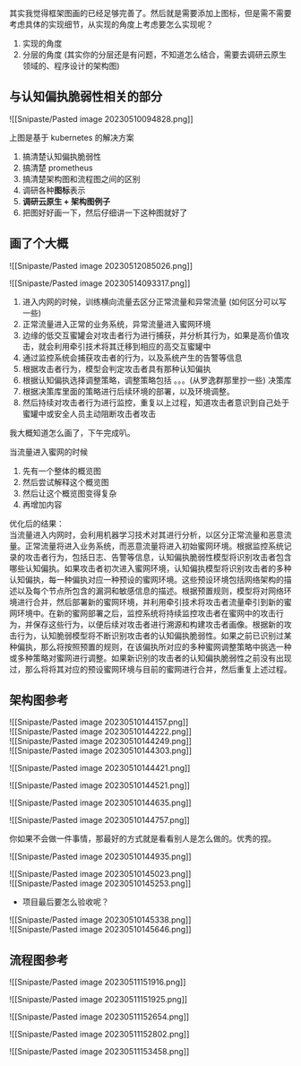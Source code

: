 其实我觉得框架图画的已经足够完善了。然后就是需要添加上图标，但是需不需要考虑具体的实现细节，从实现的角度上考虑要怎么实现呢？

1. 实现的角度
2. 分层的角度 (其实你的分层还是有问题，不知道怎么结合，需要去调研云原生领域的、程序设计的架构图)

## 与认知偏执脆弱性相关的部分

![[Snipaste/Pasted image 20230510094828.png]]

上图是基于 kubernetes 的解决方案

1. 搞清楚认知偏执脆弱性
2. 搞清楚 prometheus
3. 搞清楚架构图和流程图之间的区别
4. 调研各种**图标**表示
5. **调研云原生 + 架构图例子**
6. 把图好好画一下，然后仔细讲一下这种图就好了

## 画了个大概

![[Snipaste/Pasted image 20230512085026.png]]

![[Snipaste/Pasted image 20230514093317.png]]

1. 进入内网的时候，训练横向流量去区分正常流量和异常流量 (如何区分可以写一些)
2. 正常流量进入正常的业务系统，异常流量进入蜜网环境
3. 边缘的低交互蜜罐会对攻击者行为进行捕获，并分析其行为，如果是高价值攻击，就会利用牵引技术将其迁移到相应的高交互蜜罐中
4. 通过监控系统会捕获攻击者的行为，以及系统产生的告警等信息
5. 根据攻击者行为，模型会判定攻击者具有那种认知偏执
6. 根据认知偏执选择调整策略，调整策略包括 。。。(从罗逸群那里抄一些) 决策库
7. 根据决策库里面的策略进行后续环境的部署，以及环境调整。
8. 然后持续对攻击者行为进行监控，重复以上过程，知道攻击者意识到自己处于蜜罐中或安全人员主动阻断攻击者攻击

我大概知道怎么画了，下午完成叭。

当流量进入蜜网的时候

1. 先有一个整体的概览图
2. 然后尝试解释这个概览图
3. 然后让这个概览图变得复杂
4. 再增加内容

优化后的结果：  
当流量进入内网时，会利用机器学习技术对其进行分析，以区分正常流量和恶意流量。正常流量将进入业务系统，而恶意流量将进入初始蜜网环境。根据监控系统记录的攻击者行为，包括日志、告警等信息，认知偏执脆弱性模型将识别攻击者包含哪些认知偏执。如果攻击者初次进入蜜网环境，认知偏执模型将识别攻击者的多种认知偏执，每一种偏执对应一种预设的蜜网环境。这些预设环境包括网络架构的描述以及每个节点所包含的漏洞和敏感信息的描述。根据预置规则，模型将对网络环境进行合并，然后部署新的蜜网环境，并利用牵引技术将攻击者流量牵引到新的蜜网环境中。在新的蜜网部署之后，监控系统将持续监控攻击者在蜜网中的攻击行为，并保存这些行为，以便后续对攻击者进行溯源和构建攻击者画像。根据新的攻击行为，认知脆弱模型将不断识别攻击者的认知偏执脆弱性。如果之前已识别过某种偏执，那么将按照预置的规则，在该偏执所对应的多种蜜网调整策略中挑选一种或多种策略对蜜网进行调整。如果新识别的攻击者的认知偏执脆弱性之前没有出现过，那么将将其对应的预设蜜网环境与目前的蜜网进行合并，然后重复上述过程。

## 架构图参考

![[Snipaste/Pasted image 20230510144157.png]]  
![[Snipaste/Pasted image 20230510144222.png]]  
![[Snipaste/Pasted image 20230510144249.png]]  
![[Snipaste/Pasted image 20230510144303.png]]

![[Snipaste/Pasted image 20230510144421.png]]

![[Snipaste/Pasted image 20230510144521.png]]

![[Snipaste/Pasted image 20230510144635.png]]

![[Snipaste/Pasted image 20230510144757.png]]

你如果不会做一件事情，那最好的方式就是看看别人是怎么做的。优秀的捏。

![[Snipaste/Pasted image 20230510144935.png]]

![[Snipaste/Pasted image 20230510145023.png]]  
![[Snipaste/Pasted image 20230510145253.png]]

- 项目最后要怎么验收呢？

![[Snipaste/Pasted image 20230510145338.png]]  
![[Snipaste/Pasted image 20230510145646.png]]

## 流程图参考

![[Snipaste/Pasted image 20230511151916.png]]

![[Snipaste/Pasted image 20230511151925.png]]

![[Snipaste/Pasted image 20230511152654.png]]

![[Snipaste/Pasted image 20230511152802.png]]

![[Snipaste/Pasted image 20230511153458.png]]
